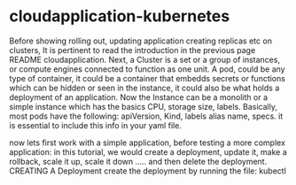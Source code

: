 # cloudapplication-kubernetes
Before showing rolling out, updating application creating replicas etc on clusters, It is pertinent to read the introduction in the previous page README cloudapplication.
Next, a Cluster is a set or a group of instances, or compute engines connected to function as one unit. 
A pod, could be any type of container, it could be a container that embedds secrets or functions which can be hidden or seen in the instance, it could also be what holds a 
deployment of an application.
Now the Instance can be a monolith or a simple instance which has the basics CPU, storage size, labels.
Basically, most pods have the following: apiVersion, Kind, labels alias name, specs. it is essential to include this info in your yaml file.

now lets first work with a simple application, before testing a more complex application: in this tutorial, we would create a deployment, update it, make a rollback, scale it up, scale it down ..... and then delete the deployment. 
CREATING A Deployment
create the deployment by running the file:
kubectl
